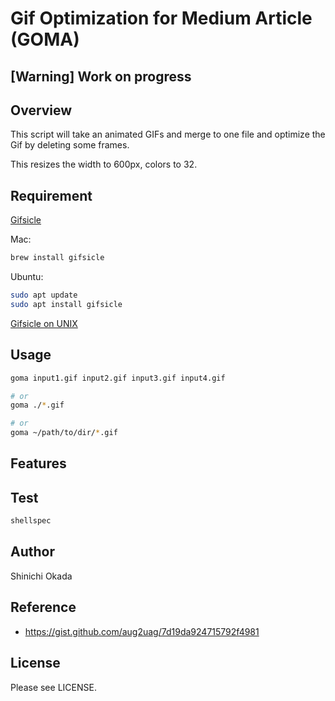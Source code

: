 # Gif Optimization for Medium Article (GOMA)

## [Warning] Work on progress

## Overview

This script will take an animated GIFs and merge to one file and optimize the Gif by deleting some frames.

This resizes the width to 600px, colors to 32.


## Requirement

[Gifsicle](https://www.lcdf.org/gifsicle/)

Mac:

```sh
brew install gifsicle
```

Ubuntu:

```sh
sudo apt update
sudo apt install gifsicle
```

[Gifsicle on UNIX](https://github.com/kohler/gifsicle#building-gifsicle-on-unix)


## Usage

```sh
goma input1.gif input2.gif input3.gif input4.gif 

# or
goma ./*.gif

# or
goma ~/path/to/dir/*.gif
```

## Features


## Test

```sh
shellspec
```

## Author

Shinichi Okada

## Reference

- https://gist.github.com/aug2uag/7d19da924715792f4981

## License

Please see LICENSE.
